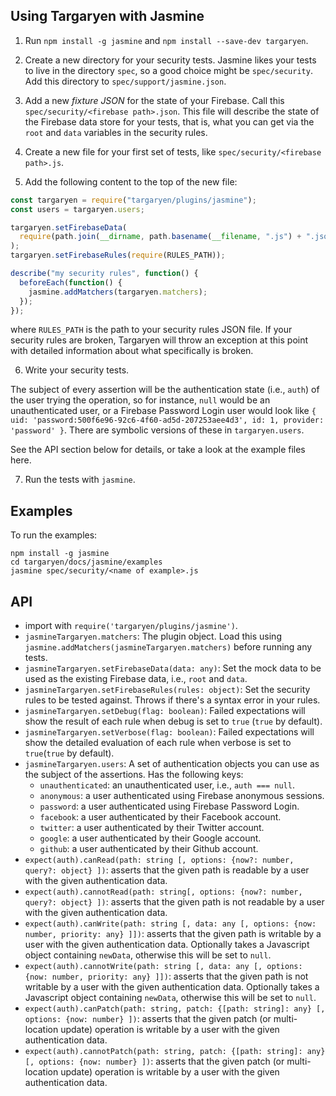 ## Using Targaryen with Jasmine

1. Run `npm install -g jasmine` and `npm install --save-dev targaryen`.

2. Create a new directory for your security tests. Jasmine likes your tests to live in the directory `spec`, so a good choice might be `spec/security`. Add this directory to `spec/support/jasmine.json`.

3. Add a new _fixture JSON_ for the state of your Firebase. Call this `spec/security/<firebase path>.json`. This file will describe the state of the Firebase data store for your tests, that is, what you can get via the `root` and `data` variables in the security rules.

4. Create a new file for your first set of tests, like `spec/security/<firebase path>.js`.

5. Add the following content to the top of the new file:

```js
const targaryen = require("targaryen/plugins/jasmine");
const users = targaryen.users;

targaryen.setFirebaseData(
  require(path.join(__dirname, path.basename(__filename, ".js") + ".json"))
);
targaryen.setFirebaseRules(require(RULES_PATH));

describe("my security rules", function() {
  beforeEach(function() {
    jasmine.addMatchers(targaryen.matchers);
  });
});
```

where `RULES_PATH` is the path to your security rules JSON file. If your security rules are broken, Targaryen will throw an exception at this point with detailed information about what specifically is broken.

6. Write your security tests.

The subject of every assertion will be the authentication state (i.e., `auth`) of the user trying the operation, so for instance, `null` would be an unauthenticated user, or a Firebase Password Login user would look like `{ uid: 'password:500f6e96-92c6-4f60-ad5d-207253aee4d3', id: 1, provider: 'password' }`. There are symbolic versions of these in `targaryen.users`.

See the API section below for details, or take a look at the example files here.

7. Run the tests with `jasmine`.

## Examples

To run the examples:

```
npm install -g jasmine
cd targaryen/docs/jasmine/examples
jasmine spec/security/<name of example>.js
```

## API

* import with `require('targaryen/plugins/jasmine')`.
* `jasmineTargaryen.matchers`: The plugin object. Load this using `jasmine.addMatchers(jasmineTargaryen.matchers)` before running any tests.
* `jasmineTargaryen.setFirebaseData(data: any)`: Set the mock data to be used as the existing Firebase data, i.e., `root` and `data`.
* `jasmineTargaryen.setFirebaseRules(rules: object)`: Set the security rules to be tested against. Throws if there's a syntax error in your rules.
* `jasmineTargaryen.setDebug(flag: boolean)`: Failed expectations will show the result of each rule when debug is set to `true` (`true` by default).
* `jasmineTargaryen.setVerbose(flag: boolean)`: Failed expectations will show the detailed evaluation of each rule when verbose is set to `true`(`true` by default).
* `jasmineTargaryen.users`: A set of authentication objects you can use as the subject of the assertions. Has the following keys:
  * `unauthenticated`: an unauthenticated user, i.e., `auth === null`.
  * `anonymous`: a user authenticated using Firebase anonymous sessions.
  * `password`: a user authenticated using Firebase Password Login.
  * `facebook`: a user authenticated by their Facebook account.
  * `twitter`: a user authenticated by their Twitter account.
  * `google`: a user authenticated by their Google account.
  * `github`: a user authenticated by their Github account.
* `expect(auth).canRead(path: string [, options: {now?: number, query?: object} ])`: asserts that the given path is readable by a user with the given authentication data.
* `expect(auth).cannotRead(path: string[, options: {now?: number, query?: object} ])`: asserts that the given path is not readable by a user with the given authentication data.
* `expect(auth).canWrite(path: string [, data: any [, options: {now: number, priority: any} ]])`: asserts that the given path is writable by a user with the given authentication data. Optionally takes a Javascript object containing `newData`, otherwise this will be set to `null`.
* `expect(auth).cannotWrite(path: string [, data: any [, options: {now: number, priority: any} ]])`: asserts that the given path is not writable by a user with the given authentication data. Optionally takes a Javascript object containing `newData`, otherwise this will be set to `null`.
* `expect(auth).canPatch(path: string, patch: {[path: string]: any} [, options: {now: number} ])`: asserts that the given patch (or multi-location update) operation is writable by a user with the given authentication data.
* `expect(auth).cannotPatch(path: string, patch: {[path: string]: any} [, options: {now: number} ])`: asserts that the given patch (or multi-location update) operation is writable by a user with the given authentication data.
